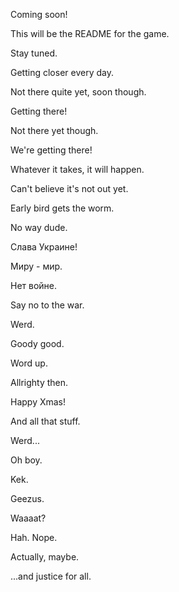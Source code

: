 Coming soon!

This will be the README for the game.

Stay tuned.

Getting closer every day.

Not there quite yet, soon though.

Getting there!

Not there yet though.

We're getting there!

Whatever it takes, it will happen.

Can't believe it's not out yet.

Early bird gets the worm.

No way dude.

Слава Украине!

Миру - мир.

Нет войне.

Say no to the war.

Werd.

Goody good.

Word up.

Allrighty then.

Happy Xmas!

And all that stuff.

Werd...

Oh boy.

Kek.

Geezus.

Waaaat?

Hah. Nope.

Actually, maybe.

...and justice for all.
